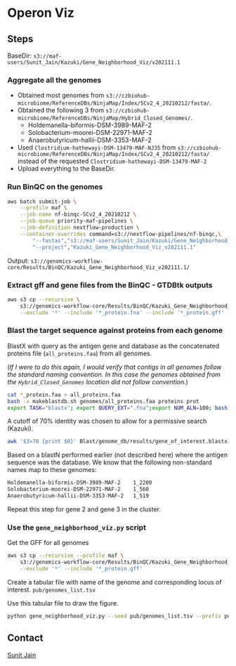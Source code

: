 # Operon Viz

## Steps

BaseDir: `s3://maf-users/Sunit_Jain/Kazuki/Gene_Neighborhood_Viz/v202111.1`

### Aggregate all the genomes

- Obtained most genomes from `s3://czbiohub-microbiome/ReferenceDBs/NinjaMap/Index/SCv2_4_20210212/fasta/`.
- Obtained the following 3 from `s3://czbiohub-microbiome/ReferenceDBs/NinjaMap/Hybrid_Closed_Genomes/`.
  - Holdemanella-biformis-DSM-3989-MAF-2
  - Solobacterium-moorei-DSM-22971-MAF-2
  - Anaerobutyricum-hallii-DSM-3353-MAF-2
- Used `Clostridium-hathewayi-DSM-13479-MAF-NJ35` from `s3://czbiohub-microbiome/ReferenceDBs/NinjaMap/Index/SCv2_4_20210212/fasta/` instead of the requested `Clostridium-hathewayi-DSM-13479-MAF-2`
- Upload everything to the BaseDir.

### Run BinQC on the genomes

```bash
aws batch submit-job \
    --profile maf \
    --job-name nf-binqc-SCv2_4_20210212 \
    --job-queue priority-maf-pipelines \
    --job-definition nextflow-production \
    --container-overrides command=s3://nextflow-pipelines/nf-binqc,\
        "--fastas","s3://maf-users/Sunit_Jain/Kazuki/Gene_Neighborhood_Viz/v202111.1/genomes",\
        "--project","Kazuki_Gene_Neighborhood_Viz_v202111.1"
```

Output: `s3://genomics-workflow-core/Results/BinQC/Kazuki_Gene_Neighborhood_Viz_v202111.1/`

### Extract gff and gene files from the BinQC - GTDBtk outputs

```bash
aws s3 cp --recursive \
    s3://genomics-workflow-core/Results/BinQC/Kazuki_Gene_Neighborhood_Viz_v202111.1/04_GTDBtk/gtdbtk-results/identify/intermediate_results/marker_genes/ . \
    --exclude '*' --include '*_protein.fna' --include '*_protein.gff' --include '*_protein.faa'
```

### Blast the target sequence against proteins from each genome

BlastX with query as the antigen gene and database as the concatenated proteins file (`all_proteins.faa`) from all genomes.

(_If I were to do this again, I would verify that contigs in all genomes follow the standard naming convention. In this case the genomes obtained from the `Hybrid_Closed_Genomes` location did not follow convention._)

```bash
cat *_protein.faa > all_proteins.faa
bash -x makeblastdb.sh genomes/all_proteins.faa proteins prot
export TASK="blastx"; export QUERY_EXT=".fna";export NUM_ALN=100; bash -x run_blast.sh Blast/genome_db/queries/gene_of_interest.fna /mnt/efs/scratch/sunit/Kazuki/blastdb_custom/proteins
```

A cutoff of 70% identity was chosen to allow for a permissive search (Kazuki).

```bash
awk '$3>70 {print $0}' Blast/genome_db/results/gene_of_interest.blastx.outFmt_6.tsv | sort -k2,2 -k3,3nr | cut -f 2 >  antigen_hits.blastx_70.list
```

Based on a blastN performed earlier (not described here) where the antigen sequence was the database. We know that the following non-standard names map to these genomes:

```bash
Holdemanella-biformis-DSM-3989-MAF-2    1_2200
Solobacterium-moorei-DSM-22971-MAF-2    1_560
Anaerobutyricum-hallii-DSM-3353-MAF-2   1_519
```

Repeat this step for gene 2 and gene 3 in the cluster.

### Use the `gene_neighborhood_viz.py` script

Get the GFF for all genomes

```bash
aws s3 cp --recursive --profile maf \
    s3://genomics-workflow-core/Results/BinQC/Kazuki_Gene_Neighborhood_Viz_v202111.1/04_GTDBtk/gtdbtk-results/identify/intermediate_results/marker_genes/ . \
    --exclude '*' --include '*_protein.gff'
```

Create a tabular file with name of the genome and corresponding locus of interest. `pub/genomes_list.tsv`

Use this tabular file to draw the figure.

```bash
python gene_neighborhood_viz.py --seed pub/genomes_list.tsv --prefix pub/genomes_list
```

## Contact

[Sunit Jain](www.sunitjain.com/contact)
